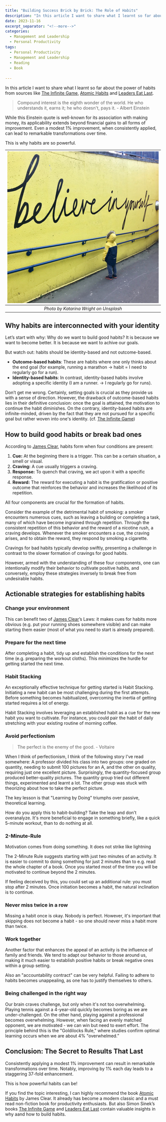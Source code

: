 ```yaml
---
title: "Building Success Brick by Brick: The Role of Habits"
description: "In this article I want to share what I learnt so far about the power of habits from sources like The Infinite Game, Atomic Habits and Leaders Eat Last."
date: 2023-11-16
excerpt_separator: "<!--more-->"
categories:
  - Management and Leadership
  - Personal Productivity
tags:
  - Personal Productivity
  - Management and Leadership
  - Reading
  - Book

---
```

In this article I want to share what I learnt so far about the power of habits from sources like [The Infinite Game](https://amzn.to/47sYk8e), [Atomic Habits](https://amzn.to/40x9XZN) and [Leaders Eat Last](https://amzn.to/40xUnwM).

> Compound interest is the eighth wonder of the world. He who understands it, earns it; he who doesn't, pays it. - Albert Einstein
> 

While this Einstein quote is well-known for its association with making money, its applicability extends beyond financial gains to all forms of improvement. Even a modest 1% improvement, when consistently applied, can lead to remarkable transformations over time.

This is why habits are so powerful.

| ![image](/assets/images/believe-in-yourself-unsplash.jpg) |
|:--:|
| *Photo by Katarina Wright on Unsplash* |

## Why habits are interconnected with your identity

Let’s start with why: Why do we want to build good habits? It is because we want to become better. It is because we want to achive our goals.

But watch out: habits should be identity-based and not outcome-based.

- **Outcome-based habits**: These are habits where one only thinks about the end goal (for example, running a marathon → habit = I need to regularly go for a run).
- **Identity-based habits**: In contrast, identity-based habits involve adopting a specific identity (I am a runner. → I regularly go for runs).

Don’t get me wrong. Certainly, setting goals is crucial as they provide us with a sense of direction. However, the drawback of outcome-based habits lies in their definitive conclusion: once the goal is attained, the motivation to continue the habit diminishes. On the contrary, identity-based habits are infinite-minded, driven by the fact that they are not pursued for a specific goal but rather woven into one's identity. (cf. [The Infinite Game](https://amzn.to/47sYk8e))

## How to build good habits or break bad ones

According to [James Clear](https://amzn.to/40x9XZN), habits form when four conditions are present:

1. **Cue:** At the beginning there is a trigger. This can be a certain situation, a smell or visual.
2. **Craving:** A cue usually triggers a craving.
3. **Response:** To quench that craving, we act upon it with a specific response.
4. **Reward:** The reward for executing a habit is the gratification or positive outcome that reinforces the behavior and increases the likelihood of its repetition.

All four components are crucial for the formation of habits.

Consider the example of the detrimental habit of smoking: a smoker encounters numerous cues, such as leaving a building or completing a task, many of which have become ingrained through repetition. Through the consistent repetition of this behavior and the reward of a nicotine rush, a craving develops. Whenever the smoker encounters a cue, the craving arises, and to obtain the reward, they respond by smoking a cigarette.

Cravings for bad habits typically develop swiftly, presenting a challenge in contrast to the slower formation of cravings for good habits.

However, armed with the understanding of these four components, one can intentionally modify their behavior to cultivate positive habits, and conversely, employ these strategies inversely to break free from undesirable habits.

## Actionable strategies for establishing habits

### Change your environment

This can benefit two of [James Clear](https://amzn.to/40x9XZN)’s Laws: it makes cues for habits more obvious (e.g. put your running shoes somewhere visible) and can make starting them easier (most of what you need to start is already prepared).

### Prepare for the next time

After completing a habit, tidy up and establish the conditions for the next time (e.g. preparing the workout cloths). This minimizes the hurdle for getting started the next time.

### Habit Stacking

An exceptionally effective technique for getting started is Habit Stacking. Initiating a new habit can be most challenging during the first attempts. Before something becomes habitualized, overcoming the inertia of getting started requires a lot of energy.

Habit Stacking involves leveraging an established habit as a cue for the new habit you want to cultivate. For instance, you could pair the habit of daily stretching with your existing routine of morning coffee.

### Avoid perfectionism

> The perfect is the enemy of the good. - Voltaire
> 

When I think of perfectionism, I think of the following story I've read somewhere: A professor divided his class into two groups: one graded on quantity, needing to submit 100 pictures for an A, and the other on quality, requiring just one excellent picture. Surprisingly, the quantity-focused group produced better-quality pictures. The quantity group tried out different things, experimented and learnt a lot. The other group was stuck with theorizing about how to take the perfect picture.

The key lesson is that "Learning by Doing" triumphs over passive, theoretical learning.

How do you apply this to habit-building? Take the leap and don't overanalyze. It's more beneficial to engage in something briefly, like a quick 5-minute workout, than to do nothing at all.


### 2-Minute-Rule

Motivation comes from doing something. It does not strike like lightning

The 2-Minute Rule suggests starting with just two minutes of an activity. It is easier to commit to doing something for just 2 minutes than to e.g. read the whole chapter of a book. Once you started most of the time you will be motivated to continue beyond the 2 minutes.

If feeling deceived by this, you could set up an additional rule: you must stop after 2 minutes. Once initiation becomes a habit, the natural inclination is to continue.

### Never miss twice in a row

Missing a habit once is okay. Nobody is perfect. However, it's important that skipping does not become a habit - so one should never miss a habit more than twice.

### Work together

Another factor that enhances the appeal of an activity is the influence of family and friends. We tend to adapt our behavior to those around us, making it much easier to establish positive habits or break negative ones within a group setting.

Also an "accountability contract" can be very helpful. Failing to adhere to habits becomes unappealing, as one has to justify themselves to others.

### Being challenged in the right way

Our brain craves challenge, but only when it's not too overwhelming. Playing tennis against a 4-year-old quickly becomes boring as we are under-challenged. On the other hand, playing against a professional becomes overwhelming. However, when facing an evenly matched opponent, we are motivated - we can win but need to exert effort. The principle behind this is the "Goldilocks Rule," where studies confirm optimal learning occurs when we are about 4% "overwhelmed.”

## Conclusion: The Secret to Results That Last

Consistently applying a modest 1% improvement can result in remarkable transformations over time. Notably, improving by 1% each day leads to a staggering 37-fold enhancement.

This is how powerful habits can be!

If you find the topic interesting, I can highly recommend the book [Atomic Habits](https://amzn.to/40x9XZN) by James Clear. It already has become a modern classic and a must read non-fiction book for productivity enthusiasts. But also Simon Sinek’s books [The Infinite Game](https://amzn.to/47sYk8e) and [Leaders Eat Last](https://amzn.to/40xUnwM) contain valuable insights in why aand how to build habits.